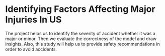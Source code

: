 # Identifying Factors Affecting Major Injuries In US
The project helps us to identify the severity of accident whether it was a major or minor. Then we evaluate the correctness of the model and draw insights. Also, this study will help us to provide safety recommendations in order to avoid accidents.
